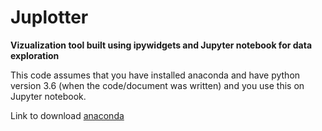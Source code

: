# Juplotter
__Vizualization tool built using ipywidgets and Jupyter notebook for data exploration__


This code assumes that you have installed anaconda and have python version 3.6 (when the code/document was written) and you use this on Jupyter notebook.


Link to download [anaconda](https://www.anaconda.com/download/?lang=en-us#macos)
